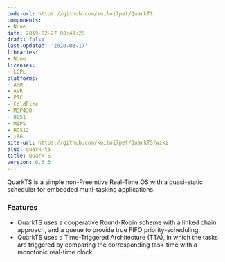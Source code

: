 ```yaml
---
code-url: https://github.com/kmilo17pet/QuarkTS
components:
- None
date: 2019-02-27 08:49:25
draft: false
last-updated: '2020-08-17'
libraries:
- None
licenses:
- LGPL
platforms:
- ARM
- AVR
- PIC
- ColdFire
- MSP430
- 8051
- MIPS
- HCS12
- x86
site-url: https://github.com/kmilo17pet/QuarkTS/wiki
slug: quark-ts
title: QuarkTS
version: 6.3.3
---
```


QuarkTS is a simple non-Preemtive Real-Time OS with a quasi-static scheduler for embedded multi-tasking applications. 

<!--more-->

### Features
- QuarkTS uses a cooperative Round-Robin scheme with a linked chain approach, and a queue to provide true FIFO priority-scheduling. 
- QuarkTS uses a Time-Triggered Architecture (TTA), in which the tasks are triggered by comparing the corresponding task-time with a monotonic real-time clock. 


